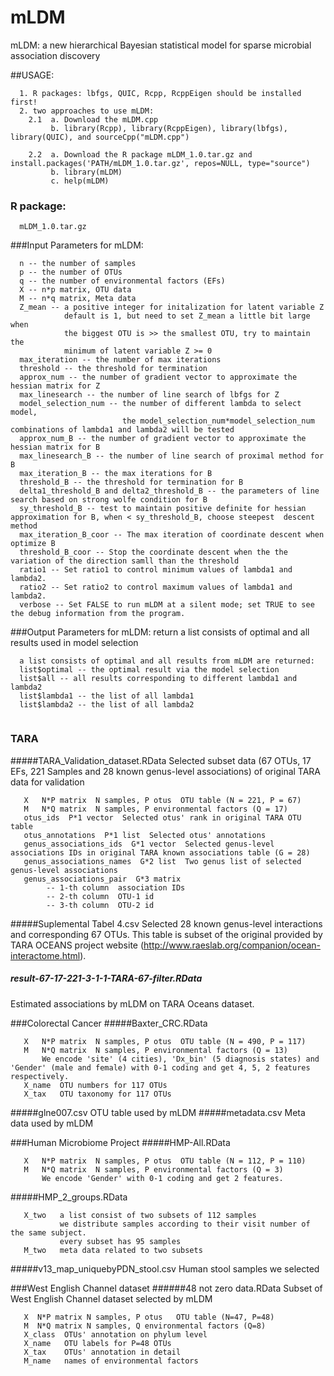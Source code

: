 # mLDM
mLDM: a new hierarchical Bayesian statistical model for sparse microbial association discovery

##USAGE:
```
  1. R packages: lbfgs, QUIC, Rcpp, RcppEigen should be installed first!
  2. two approaches to use mLDM: 
    2.1  a. Download the mLDM.cpp
         b. library(Rcpp), library(RcppEigen), library(lbfgs), library(QUIC), and sourceCpp("mLDM.cpp")

    2.2  a. Download the R package mLDM_1.0.tar.gz and install.packages('PATH/mLDM_1.0.tar.gz', repos=NULL, type="source")
         b. library(mLDM)
         c. help(mLDM)
```

### R package:
```
  mLDM_1.0.tar.gz
```

###Input Parameters for mLDM:
```
  n -- the number of samples 
  p -- the number of OTUs
  q -- the number of environmental factors (EFs) 
  X -- n*p matrix, OTU data 
  M -- n*q matrix, Meta data 
  Z_mean -- a positive integer for initalization for latent variable Z 
            default is 1, but need to set Z_mean a little bit large when
            the biggest OTU is >> the smallest OTU, try to maintain the 
            minimum of latent variable Z >= 0 
  max_iteration -- the number of max iterations 
  threshold -- the threshold for termination 
  approx_num -- the number of gradient vector to approximate the hessian matrix for Z 
  max_linesearch -- the number of line search of lbfgs for Z 
  model_selection_num -- the number of different lambda to select model,  
                         the model_selection_num*model_selection_num combinations of lambda1 and lambda2 will be tested 
  approx_num_B -- the number of gradient vector to approximate the hessian matrix for B 
  max_linesearch_B -- the number of line search of proximal method for B
  max_iteration_B -- the max iterations for B 
  threshold_B -- the threshold for termination for B 
  delta1_threshold_B and delta2_threshold_B -- the parameters of line search based on strong wolfe condition for B 
  sy_threshold_B -- test to maintain positive definite for hessian approximation for B, when < sy_threshold_B, choose steepest  descent method
  max_iteration_B_coor -- The max iteration of coordinate descent when optimize B
  threshold_B_coor -- Stop the coordinate descent when the the variation of the direction samll than the threshold
  ratio1 -- Set ratio1 to control minimum values of lambda1 and lambda2.
  ratio2 -- Set ratio2 to control maximum values of lambda1 and lambda2.
  verbose -- Set FALSE to run mLDM at a silent mode; set TRUE to see the debug information from the program.
```
###Output Parameters for mLDM:
return a list consists of optimal and all results used in model selection
```
  a list consists of optimal and all results from mLDM are returned:
  list$optimal -- the optimal result via the model selection
  list$all -- all results corresponding to different lambda1 and lambda2
  list$lambda1 -- the list of all lambda1
  list$lambda2 -- the list of all lambda2


```
### TARA
#####TARA_Validation_dataset.RData
  Selected subset data (67 OTUs, 17 EFs, 221 Samples and 28 known genus-level associations) of original TARA data for validation
```
   X   N*P matrix  N samples, P otus  OTU table (N = 221, P = 67)
   M   N*Q matrix  N samples, P environmental factors (Q = 17)
   otus_ids  P*1 vector  Selected otus' rank in original TARA OTU table
   otus_annotations  P*1 list  Selected otus' annotations
   genus_associations_ids  G*1 vector  Selected genus-level associations IDs in original TARA known associations table (G = 28)
   genus_associations_names  G*2 list  Two genus list of selected genus-level associations
   genus_associations_pair  G*3 matrix  
        -- 1-th column  association IDs
        -- 2-th column  OTU-1 id
        -- 3-th column  OTU-2 id
```
#####Suplemental Tabel 4.csv
Selected 28 known genus-level interactions and corresponding 67 OTUs. This table is subset of the original provided by TARA OCEANS project website (http://www.raeslab.org/companion/ocean-interactome.html).
##### result-67-17-221-3-1-1-TARA-67-filter.RData
Estimated associations by mLDM on TARA Oceans dataset.

###Colorectal Cancer
#####Baxter_CRC.RData
```
   X   N*P matrix  N samples, P otus  OTU table (N = 490, P = 117)
   M   N*Q matrix  N samples, P environmental factors (Q = 13)
       We encode 'site' (4 cities), 'Dx_bin' (5 diagnosis states) and 'Gender' (male and female) with 0-1 coding and get 4, 5, 2 features respectively.
   X_name  OTU numbers for 117 OTUs
   X_tax   OTU taxonomy for 117 OTUs
```
#####glne007.csv
OTU table used by mLDM
#####metadata.csv
Meta data used by mLDM

###Human Microbiome Project
#####HMP-All.RData
```
   X   N*P matrix  N samples, P otus  OTU table (N = 112, P = 110)
   M   N*Q matrix  N samples, P environmental factors (Q = 3)
       We encode 'Gender' with 0-1 coding and get 2 features.
```
#####HMP_2_groups.RData
```
   X_two   a list consist of two subsets of 112 samples
           we distribute samples according to their visit number of the same subject.
           every subset has 95 samples
   M_two   meta data related to two subsets
```
#####v13_map_uniquebyPDN_stool.csv
   Human stool samples we selected

###West English Channel dataset 
######48 not zero data.RData
Subset of West English Channel dataset selected by mLDM
```
   X  N*P matrix N samples, P otus   OTU table (N=47, P=48)
   M  N*Q matrix N samples, Q environmental factors (Q=8)
   X_class  OTUs' annotation on phylum level
   X_name   OTU labels for P=48 OTUs
   X_tax    OTUs' annotation in detail
   M_name   names of environmental factors
```
